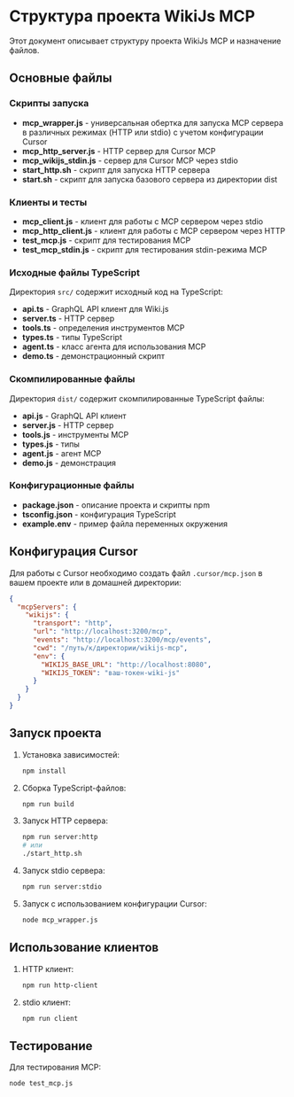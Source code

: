 # Структура проекта WikiJs MCP

Этот документ описывает структуру проекта WikiJs MCP и назначение файлов.

## Основные файлы

### Скрипты запуска

- **mcp_wrapper.js** - универсальная обертка для запуска MCP сервера в различных режимах (HTTP или stdio) с учетом конфигурации Cursor
- **mcp_http_server.js** - HTTP сервер для Cursor MCP
- **mcp_wikijs_stdin.js** - сервер для Cursor MCP через stdio
- **start_http.sh** - скрипт для запуска HTTP сервера
- **start.sh** - скрипт для запуска базового сервера из директории dist

### Клиенты и тесты

- **mcp_client.js** - клиент для работы с MCP сервером через stdio
- **mcp_http_client.js** - клиент для работы с MCP сервером через HTTP
- **test_mcp.js** - скрипт для тестирования MCP
- **test_mcp_stdin.js** - скрипт для тестирования stdin-режима MCP

### Исходные файлы TypeScript

Директория `src/` содержит исходный код на TypeScript:

- **api.ts** - GraphQL API клиент для Wiki.js
- **server.ts** - HTTP сервер
- **tools.ts** - определения инструментов MCP
- **types.ts** - типы TypeScript
- **agent.ts** - класс агента для использования MCP
- **demo.ts** - демонстрационный скрипт

### Скомпилированные файлы

Директория `dist/` содержит скомпилированные TypeScript файлы:

- **api.js** - GraphQL API клиент
- **server.js** - HTTP сервер
- **tools.js** - инструменты MCP
- **types.js** - типы
- **agent.js** - агент MCP
- **demo.js** - демонстрация

### Конфигурационные файлы

- **package.json** - описание проекта и скрипты npm
- **tsconfig.json** - конфигурация TypeScript
- **example.env** - пример файла переменных окружения

## Конфигурация Cursor

Для работы с Cursor необходимо создать файл `.cursor/mcp.json` в вашем проекте или в домашней директории:

```json
{
  "mcpServers": {
    "wikijs": {
      "transport": "http",
      "url": "http://localhost:3200/mcp",
      "events": "http://localhost:3200/mcp/events",
      "cwd": "/путь/к/директории/wikijs-mcp",
      "env": {
        "WIKIJS_BASE_URL": "http://localhost:8080",
        "WIKIJS_TOKEN": "ваш-токен-wiki-js"
      }
    }
  }
}
```

## Запуск проекта

1. Установка зависимостей:

   ```bash
   npm install
   ```

2. Сборка TypeScript-файлов:

   ```bash
   npm run build
   ```

3. Запуск HTTP сервера:

   ```bash
   npm run server:http
   # или
   ./start_http.sh
   ```

4. Запуск stdio сервера:

   ```bash
   npm run server:stdio
   ```

5. Запуск с использованием конфигурации Cursor:
   ```bash
   node mcp_wrapper.js
   ```

## Использование клиентов

1. HTTP клиент:

   ```bash
   npm run http-client
   ```

2. stdio клиент:
   ```bash
   npm run client
   ```

## Тестирование

Для тестирования MCP:

```bash
node test_mcp.js
```

